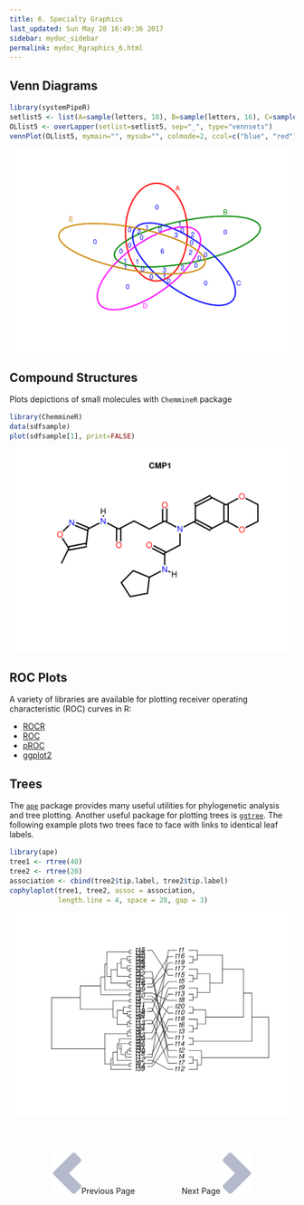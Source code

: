 ```yaml
---
title: 6. Specialty Graphics
last_updated: Sun May 28 16:49:36 2017
sidebar: mydoc_sidebar
permalink: mydoc_Rgraphics_6.html
---
```


## Venn Diagrams 


```r
library(systemPipeR)
setlist5 <- list(A=sample(letters, 18), B=sample(letters, 16), C=sample(letters, 20), D=sample(letters, 22), E=sample(letters, 18))
OLlist5 <- overLapper(setlist=setlist5, sep="_", type="vennsets")
vennPlot(OLlist5, mymain="", mysub="", colmode=2, ccol=c("blue", "red"))
```

<img src="./pages/mydoc/Rgraphics_files/specgraph_venn-1.png" width="672" />

## Compound Structures 

Plots depictions of small molecules with `ChemmineR` package


```r
library(ChemmineR)
data(sdfsample)
plot(sdfsample[1], print=FALSE)
```

<img src="./pages/mydoc/Rgraphics_files/specgraph_structure-1.png" width="672" />

## ROC Plots

A variety of libraries are available for plotting receiver operating characteristic (ROC) curves in R:

+ [ROCR](http://rocr.bioinf.mpi-sb.mpg.de/)
+ [ROC](http://bioconductor.org/packages/release/bioc/html/ROC.html)
+ [pROC](http://web.expasy.org/pROC/)
+ [ggplot2](http://largedata.blogspot.com/2011/07/plotting-roc-curves-in-ggplot2.html)

## Trees 

The [`ape`](http://ape-package.ird.fr/ape_screenshots.html) package provides many useful utilities for phylogenetic analysis and tree plotting. Another useful package for 
plotting trees is [`ggtree`](http://bioconductor.org/packages/release/bioc/html/ggtree.html). The following example plots two trees face to face with links to identical
leaf labels.


```r
library(ape)
tree1 <- rtree(40)
tree2 <- rtree(20)
association <- cbind(tree2$tip.label, tree2$tip.label)
cophyloplot(tree1, tree2, assoc = association,
            length.line = 4, space = 28, gap = 3)
```

<img src="./pages/mydoc/Rgraphics_files/trees_ape1-1.png" width="672" />



<br><br><center><a href="mydoc_Rgraphics_5.html"><img src="images/left_arrow.png" alt="Previous page."></a>Previous Page &nbsp; &nbsp; &nbsp; &nbsp; &nbsp; &nbsp; &nbsp; &nbsp; &nbsp; &nbsp; Next Page
<a href="mydoc_Rgraphics_7.html"><img src="images/right_arrow.png" alt="Next page."></a></center>
